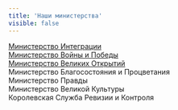 ```yaml
---
title: 'Наши министерства'
visible: false
---
```


 [Министерство Интеграции  ](http://lambopedia.ru/svyashennoe-korolevstvo-lambotero/nashi-ministerstva/ministerstvo-integracii)  
 [Министерство Войны и Победы  ](http://lambopedia.ru/svyashennoe-korolevstvo-lambotero/nashi-ministerstva/ministerstvo-voiny-i-pobedy)  
 [Министерство Великих Открытий](http://lambopedia.mak-radio.nichost.ru/admin/pages/svyashennoe-korolevstvo-lambotero/nashi-ministerstva/ministerstvo-velikikh-otkrytii)  
 Министерство Благосостояния и Процветания  
 Министерство Правды  
 Министерство Великой Культуры  
 Королевская Cлужба Ревизии и Контроля  
 
